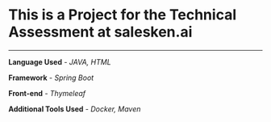 # This is a Project for the Technical Assessment at salesken.ai
___
**Language Used** - _JAVA, HTML_

**Framework** - _Spring Boot_

**Front-end** - _Thymeleaf_

**Additional Tools Used** - _Docker, Maven_
